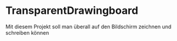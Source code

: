# TransparentDrawingboard

Mit diesem Projekt soll man überall auf den Bildschirm zeichnen und schreiben können
